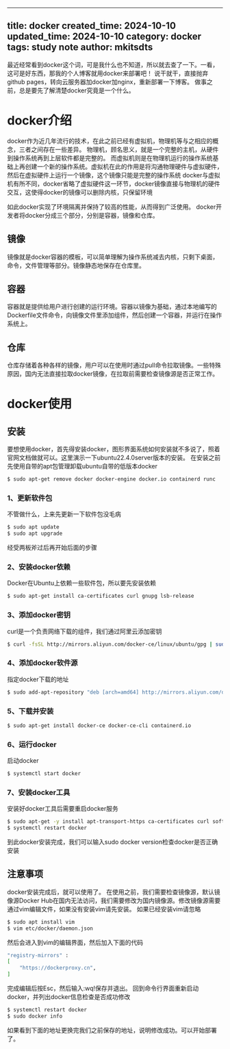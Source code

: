 ---
title: docker
created_time: 2024-10-10
updated_time: 2024-10-10
category: docker
tags: study note
author: mkitsdts
---------------------------------

最近经常看到docker这个词，可是我什么也不知道，所以就去查了一下。一看，这可是好东西，那我的个人博客就用docker来部署吧！
说干就干，直接抛弃github pages，转向云服务器加docker加nginx，重新部署一下博客。
做事之前，总是要先了解清楚docker究竟是一个什么。

# docker介绍
docker作为近几年流行的技术，在此之前已经有虚拟机，物理机等与之相应的概念，三者之间存在一些差异。
物理机，顾名思义，就是一个完整的主机，从硬件到操作系统再到上层软件都是完整的。
而虚拟机则是在物理机运行的操作系统基础上再创建一个新的操作系统。虚拟机在此的作用是将沟通物理硬件与虚拟硬件，然后在虚拟硬件上运行一个镜像，这个镜像只能是完整的操作系统
docker与虚拟机有所不同，docker省略了虚拟硬件这一环节，docker镜像直接与物理机的硬件交互，这使得docker的镜像可以删除内核，只保留环境

如此docker实现了环境隔离并保持了较高的性能，从而得到广泛使用。
docker开发者将docker分成三个部分，分别是容器，镜像和仓库。
## 镜像
镜像就是docker容器的模板，可以简单理解为操作系统减去内核，只剩下桌面，命令，文件管理等部分。镜像静态地保存在仓库里。
## 容器
容器就是提供给用户进行创建的运行环境。容器以镜像为基础，通过本地编写的Dockerfile文件命令，向镜像文件里添加组件，然后创建一个容器，并运行在操作系统上。
## 仓库
仓库存储着各种各样的镜像，用户可以在使用时通过pull命令拉取镜像。一些特殊原因，国内无法直接拉取docker镜像，在拉取前需要检查镜像源是否正常工作。

# docker使用
## 安装
要想使用docker，首先得安装docker，图形界面系统如何安装就不多说了，照着官网文档做就可以。这里演示一下ubuntu22.4.0server版本的安装。
在安装之前先使用自带的apt包管理卸载ubuntu自带的低版本docker
```bash
$ sudo apt-get remove docker docker-engine docker.io containerd runc
```
### 1、更新软件包
不管做什么，上来先更新一下软件包没毛病
```bash
$ sudo apt update
$ sudo apt upgrade
```
经受两板斧过后再开始后面的步骤
### 2、安装docker依赖
Docker在Ubuntu上依赖一些软件包，所以要先安装依赖
```bash
$ sudo apt-get install ca-certificates curl gnupg lsb-release
```
### 3、添加docker密钥
curl是一个负责网络下载的组件，我们通过阿里云添加密钥
```bash
$ curl -fsSL http://mirrors.aliyun.com/docker-ce/linux/ubuntu/gpg | sudo apt-key add -
```
### 4、添加docker软件源
指定docker下载的地址
```bash
$ sudo add-apt-repository "deb [arch=amd64] http://mirrors.aliyun.com/docker-ce/linux/ubuntu $(lsb_release -cs) stable"
```
### 5、下载并安装
```bash
$ sudo apt-get install docker-ce docker-ce-cli containerd.io
```
### 6、运行docker
启动docker
```bash
$ systemctl start docker
```
### 7、安装docker工具
安装好docker工具后需要重启docker服务
```bash
$ sudo apt-get -y install apt-transport-https ca-certificates curl software-properties-common
$ systemctl restart docker
```
到此docker安装完成，我们可以输入sudo docker version检查docker是否正确安装

## 注意事项
docker安装完成后，就可以使用了。
在使用之前，我们需要检查镜像源，默认镜像源Docker Hub在国内无法访问，我们需要修改为国内镜像源。修改镜像源需要通过vim编辑文件，如果没有安装vim请先安装。
如果已经安装vim请忽略
```bash
$ sudo apt install vim
$ vim etc/docker/daemon.json
```
然后会进入到vim的编辑界面，然后加入下面的代码
```bash
"registry-mirrors" : 
[
    "https://dockerproxy.cn",
]
```
完成编辑后按Esc，然后输入:wq!保存并退出。
回到命令行界面重新启动docker，并列出docker信息检查是否成功修改
```bash
$ systemctl restart docker
$ sudo docker info
```
如果看到下面的地址更换完我们之前保存的地址，说明修改成功。可以开始部署了。